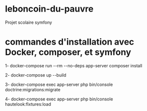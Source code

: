 # leboncoin-du-pauvre
Projet scolaire symfony

# commandes d'installation avec Docker, composer, et symfony
1- docker-compose run --rm --no-deps app-server composer install

2- docker-compose up --build

3- docker-compose exec app-server php bin/console doctrine:migrations:migrate

4- docker-compose exec app-server php bin/console hautelook:fixtures:load